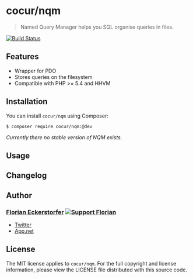 cocur/nqm
=========

> Named Query Manager helps you SQL organise queries in files.

[![Build Status](http://img.shields.io/travis/cocur/slugify.svg)](https://travis-ci.org/cocur/slugify)

Features
--------

- Wrapper for PDO
- Stores queries on the filesystem
- Compatible with PHP >= 5.4 and HHVM


Installation
------------

You can install `cocur/nqm` using Composer:

```shell
$ composer require cocur/nqm:@dev
```

*Currently there no stable version of NQM exists.*


Usage
-----


Changelog
---------


Author
------

### [Florian Eckerstorfer](http://florian.ec) [![Support Florian](http://img.shields.io/gittip/florianeckerstorfer.svg)](https://www.gittip.com/FlorianEckerstorfer/)

- [Twitter](http://twitter.com/Florian_)
- [App.net](http://app.net/florian)


License
-------

The MIT license applies to `cocur/nqm`. For the full copyright and license information, please view the LICENSE file distributed with this source code.
